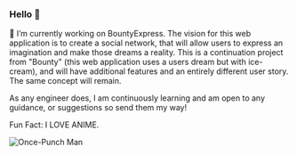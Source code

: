 ### Hello 👋

🔭 I’m currently working on BountyExpress. The vision for this web application is to create a social network, that will allow users to express an imagination and make those dreams a reality. This is a continuation project from "Bounty" (this web application uses a users dream but with ice-cream), and will have additional features and an entirely different user story. The same concept will remain. 

As any engineer does, I am continuously learning and am open to any guidance, or suggestions so send them my way! 


Fun Fact: I LOVE ANIME. 

![Once-Punch Man](https://cdn.guidingtech.com/imager/assets/215507/best-anime-One-Punch-Man-HD-wallpapers_4d470f76dc99e18ad75087b1b8410ea9.jpg?1549108744)

<!--
**sunny-lee3/sunny-lee3** is a ✨ _special_ ✨ repository because its `README.md` (this file) appears on your GitHub profile.

Here are some ideas to get you started:

- 🔭 I’m currently working on ...
- 🌱 I’m currently learning ...
- 👯 I’m looking to collaborate on ...
- 🤔 I’m looking for help with ...
- 💬 Ask me about ...
- 📫 How to reach me: ...
- 😄 Pronouns: ...
- ⚡ Fun fact: ...
-->
